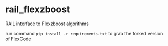 # rail_flexzboost
RAIL interface to Flexzboost algorithms

run command `pip install -r requirements.txt` to grab the forked version of FlexCode
